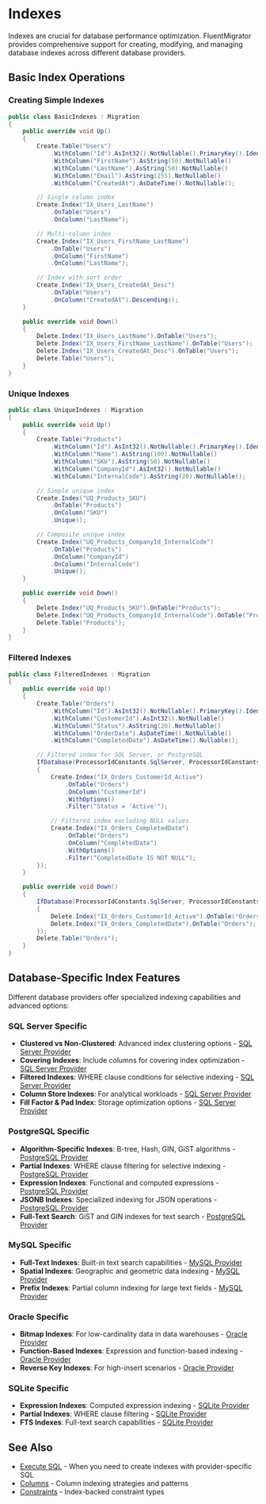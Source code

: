 # Indexes

Indexes are crucial for database performance optimization. FluentMigrator provides comprehensive support for creating, modifying, and managing database indexes across different database providers.

## Basic Index Operations

### Creating Simple Indexes

```csharp
public class BasicIndexes : Migration
{
    public override void Up()
    {
        Create.Table("Users")
            .WithColumn("Id").AsInt32().NotNullable().PrimaryKey().Identity()
            .WithColumn("FirstName").AsString(50).NotNullable()
            .WithColumn("LastName").AsString(50).NotNullable()
            .WithColumn("Email").AsString(255).NotNullable()
            .WithColumn("CreatedAt").AsDateTime().NotNullable();

        // Single column index
        Create.Index("IX_Users_LastName")
            .OnTable("Users")
            .OnColumn("LastName");

        // Multi-column index
        Create.Index("IX_Users_FirstName_LastName")
            .OnTable("Users")
            .OnColumn("FirstName")
            .OnColumn("LastName");

        // Index with sort order
        Create.Index("IX_Users_CreatedAt_Desc")
            .OnTable("Users")
            .OnColumn("CreatedAt").Descending();
    }

    public override void Down()
    {
        Delete.Index("IX_Users_LastName").OnTable("Users");
        Delete.Index("IX_Users_FirstName_LastName").OnTable("Users");
        Delete.Index("IX_Users_CreatedAt_Desc").OnTable("Users");
        Delete.Table("Users");
    }
}
```

### Unique Indexes

```csharp
public class UniqueIndexes : Migration
{
    public override void Up()
    {
        Create.Table("Products")
            .WithColumn("Id").AsInt32().NotNullable().PrimaryKey().Identity()
            .WithColumn("Name").AsString(100).NotNullable()
            .WithColumn("SKU").AsString(50).NotNullable()
            .WithColumn("CompanyId").AsInt32().NotNullable()
            .WithColumn("InternalCode").AsString(20).NotNullable();

        // Simple unique index
        Create.Index("UQ_Products_SKU")
            .OnTable("Products")
            .OnColumn("SKU")
            .Unique();

        // Composite unique index
        Create.Index("UQ_Products_CompanyId_InternalCode")
            .OnTable("Products")
            .OnColumn("CompanyId")
            .OnColumn("InternalCode")
            .Unique();
    }

    public override void Down()
    {
        Delete.Index("UQ_Products_SKU").OnTable("Products");
        Delete.Index("UQ_Products_CompanyId_InternalCode").OnTable("Products");
        Delete.Table("Products");
    }
}
```

### Filtered Indexes

```csharp
public class FilteredIndexes : Migration
{
    public override void Up()
    {
        Create.Table("Orders")
            .WithColumn("Id").AsInt32().NotNullable().PrimaryKey().Identity()
            .WithColumn("CustomerId").AsInt32().NotNullable()
            .WithColumn("Status").AsString(20).NotNullable()
            .WithColumn("OrderDate").AsDateTime().NotNullable()
            .WithColumn("CompletedDate").AsDateTime().Nullable();

        // Filtered index for SQL Server, or PostgreSQL
        IfDatabase(ProcessorIdConstants.SqlServer, ProcessorIdConstants.Postgres).Delegate(() =>
        {
            Create.Index("IX_Orders_CustomerId_Active")
                .OnTable("Orders")
                .OnColumn("CustomerId")
                .WithOptions()
                .Filter("Status = 'Active'");

            // Filtered index excluding NULL values
            Create.Index("IX_Orders_CompletedDate")
                .OnTable("Orders")
                .OnColumn("CompletedDate")
                .WithOptions()
                .Filter("CompletedDate IS NOT NULL");
        });
    }

    public override void Down()
    {
        IfDatabase(ProcessorIdConstants.SqlServer, ProcessorIdConstants.Postgres).Delegate(() =>
        {
            Delete.Index("IX_Orders_CustomerId_Active").OnTable("Orders");
            Delete.Index("IX_Orders_CompletedDate").OnTable("Orders");
        });
        Delete.Table("Orders");
    }
}
```

## Database-Specific Index Features

Different database providers offer specialized indexing capabilities and advanced options:

### SQL Server Specific
- **Clustered vs Non-Clustered**: Advanced index clustering options - [SQL Server Provider](../providers/sql-server.md#clustered-and-non-clustered-indexes)
- **Covering Indexes**: Include columns for covering index optimization - [SQL Server Provider](../providers/sql-server.md#included-columns-covering-indexes)
- **Filtered Indexes**: WHERE clause conditions for selective indexing - [SQL Server Provider](../providers/sql-server.md#filtered-indexes)
- **Column Store Indexes**: For analytical workloads - [SQL Server Provider](../providers/sql-server.md#column-store-indexes-sql-server-2012)
- **Fill Factor & Pad Index**: Storage optimization options - [SQL Server Provider](../providers/sql-server.md#advanced-index-options)

### PostgreSQL Specific
- **Algorithm-Specific Indexes**: B-tree, Hash, GIN, GiST algorithms - [PostgreSQL Provider](../providers/postgresql.md#algorithm-specific-indexes)
- **Partial Indexes**: WHERE clause filtering for selective indexing - [PostgreSQL Provider](../providers/postgresql.md#partial-indexes)
- **Expression Indexes**: Functional and computed expressions - [PostgreSQL Provider](../providers/postgresql.md#expression-indexes)
- **JSONB Indexes**: Specialized indexing for JSON operations - [PostgreSQL Provider](../providers/postgresql.md#jsonb-operations)
- **Full-Text Search**: GiST and GIN indexes for text search - [PostgreSQL Provider](../providers/postgresql.md#full-text-search)

### MySQL Specific
- **Full-Text Indexes**: Built-in text search capabilities - [MySQL Provider](../providers/mysql.md)
- **Spatial Indexes**: Geographic and geometric data indexing - [MySQL Provider](../providers/mysql.md)
- **Prefix Indexes**: Partial column indexing for large text fields - [MySQL Provider](../providers/mysql.md)

### Oracle Specific
- **Bitmap Indexes**: For low-cardinality data in data warehouses - [Oracle Provider](../providers/oracle.md)
- **Function-Based Indexes**: Expression and function-based indexing - [Oracle Provider](../providers/oracle.md)
- **Reverse Key Indexes**: For high-insert scenarios - [Oracle Provider](../providers/oracle.md)

### SQLite Specific
- **Expression Indexes**: Computed expression indexing - [SQLite Provider](../providers/sqlite.md)
- **Partial Indexes**: WHERE clause filtering - [SQLite Provider](../providers/sqlite.md)
- **FTS Indexes**: Full-text search capabilities - [SQLite Provider](../providers/sqlite.md)

## See Also
- [Execute SQL](../operations/execute-sql.md) - When you need to create indexes with provider-specific SQL
- [Columns](./columns.md) - Column indexing strategies and patterns
- [Constraints](./constraints.md) - Index-backed constraint types
